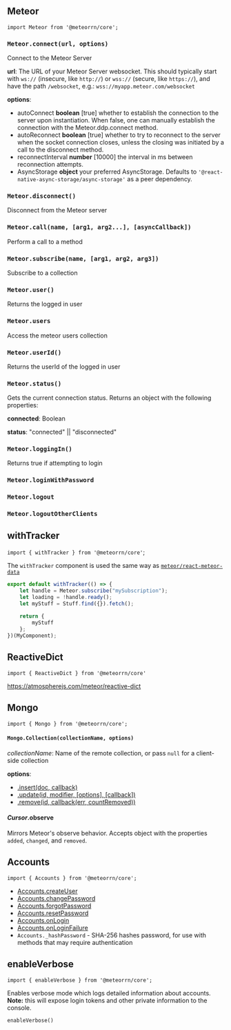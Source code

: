 ## Meteor
`import Meteor from '@meteorrn/core';`

### `Meteor.connect(url, options)`
Connect to the Meteor Server

**url**: The URL of your Meteor Server websocket. This should typically start with `ws://` (insecure, like `http://`) or `wss://` (secure, like `https://`), and have the path `/websocket`, e.g.: `wss://myapp.meteor.com/websocket`

**options**:
* autoConnect **boolean** [true] whether to establish the connection to the server upon instantiation. When false, one can manually establish the connection with the Meteor.ddp.connect method.
* autoReconnect **boolean** [true] whether to try to reconnect to the server when the socket connection closes, unless the closing was initiated by a call to the disconnect method.
* reconnectInterval **number** [10000] the interval in ms between reconnection attempts.
* AsyncStorage **object** your preferred AsyncStorage. Defaults to `'@react-native-async-storage/async-storage'` as a peer dependency.

### `Meteor.disconnect()`
Disconnect from the Meteor server

### `Meteor.call(name, [arg1, arg2...], [asyncCallback])`
Perform a call to a method

### `Meteor.subscribe(name, [arg1, arg2, arg3])`
Subscribe to a collection

### `Meteor.user()`
Returns the logged in user

### `Meteor.users`
Access the meteor users collection

### `Meteor.userId()`
Returns the userId of the logged in user

### `Meteor.status()`
Gets the current connection status. Returns an object with the following properties:

**connected**: Boolean

**status**: "connected" || "disconnected"

### `Meteor.loggingIn()`
Returns true if attempting to login

### `Meteor.loginWithPassword`

### `Meteor.logout`

### `Meteor.logoutOtherClients`

## withTracker
`import { withTracker } from '@meteorrn/core'`;

The `withTracker` component is used the same way as [`meteor/react-meteor-data`](https://guide.meteor.com/react.html#using-withTracker)

```javascript
export default withTracker(() => {
    let handle = Meteor.subscribe("mySubscription");
    let loading = !handle.ready();
    let myStuff = Stuff.find({}).fetch();
    
    return {
        myStuff
    };
})(MyComponent);
```

## ReactiveDict
`import { ReactiveDict } from '@meteorrn/core'`

https://atmospherejs.com/meteor/reactive-dict


## Mongo
`import { Mongo } from '@meteorrn/core';`

#### `Mongo.Collection(collectionName, options)`
*collectionName*: Name of the remote collection, or pass `null` for a client-side collection

**options**:
  * [.insert(doc, callback)](http://docs.meteor.com/#/full/insert)
  * [.update(id, modifier, [options], [callback])](http://docs.meteor.com/#/full/update)
  * [.remove(id, callback(err, countRemoved))](http://docs.meteor.com/#/full/remove)

#### *Cursor*.observe
Mirrors Meteor's observe behavior. Accepts object with the properties `added`, `changed`, and `removed`.


## Accounts
`import { Accounts } from '@meteorrn/core';`

* [Accounts.createUser](http://docs.meteor.com/#/full/accounts_createuser)
* [Accounts.changePassword](http://docs.meteor.com/#/full/accounts_forgotpassword)
* [Accounts.forgotPassword](http://docs.meteor.com/#/full/accounts_changepassword)
* [Accounts.resetPassword](http://docs.meteor.com/#/full/accounts_resetpassword)
* [Accounts.onLogin](http://docs.meteor.com/#/full/accounts_onlogin)
* [Accounts.onLoginFailure](http://docs.meteor.com/#/full/accounts_onloginfailure)
* `Accounts._hashPassword` - SHA-256 hashes password, for use with methods that may require authentication

## enableVerbose
`import { enableVerbose } from '@meteorrn/core';`

Enables verbose mode which logs detailed information about accounts. **Note:** this will expose login tokens and other private information to the console.

````
enableVerbose()
````